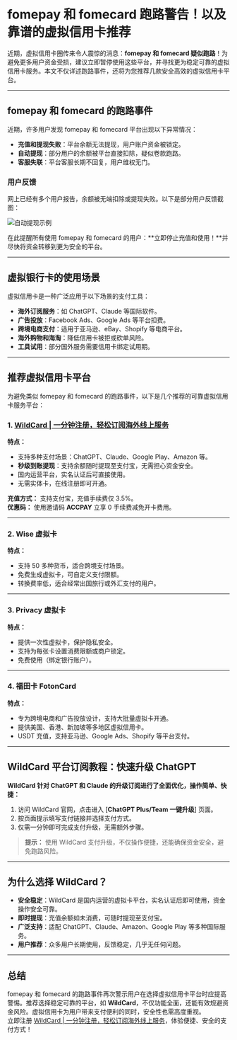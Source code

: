 # fomepay 和 fomecard 跑路警告！以及靠谱的虚拟信用卡推荐

近期，虚拟信用卡圈传来令人震惊的消息：**fomepay 和 fomecard 疑似跑路**！为避免更多用户资金受损，建议立即暂停使用这些平台，并寻找更为稳定可靠的虚拟信用卡服务。本文不仅详述跑路事件，还将为您推荐几款安全高效的虚拟信用卡平台。

---

## fomepay 和 fomecard 的跑路事件

近期，许多用户发现 fomepay 和 fomecard 平台出现以下异常情况：
- **充值和提现失败**：平台余额无法提现，用户账户资金被锁定。
- **自动提现**：部分用户的余额被平台直接扣除，疑似卷款跑路。
- **客服失联**：平台客服长期不回复，用户维权无门。

### 用户反馈
网上已经有多个用户报告，余额被无端扣除或提现失败。以下是部分用户反馈截图：

![自动提现示例](https://cdn.spoock.com/img/b522cb3d4a456276.webp)

在此提醒所有使用 fomepay 和 fomecard 的用户：**立即停止充值和使用！**并尽快将资金转移到更为安全的平台。

---

## 虚拟银行卡的使用场景

虚拟信用卡是一种广泛应用于以下场景的支付工具：
- **海外订阅服务**：如 ChatGPT、Claude 等国际软件。
- **广告投放**：Facebook Ads、Google Ads 等平台扣费。
- **跨境电商支付**：适用于亚马逊、eBay、Shopify 等电商平台。
- **海外购物和海淘**：降低信用卡被拒或砍单风险。
- **工具试用**：部分国外服务需要信用卡绑定试用期。

---

## 推荐虚拟信用卡平台

为避免类似 fomepay 和 fomecard 的跑路事件，以下是几个推荐的可靠虚拟信用卡服务平台：

### 1. [WildCard | 一分钟注册，轻松订阅海外线上服务](https://bit.ly/bewildcard)

**特点：**
- 支持多种支付场景：ChatGPT、Claude、Google Play、Amazon 等。
- **秒级到账提现**：支持余额随时提现至支付宝，无需担心资金安全。
- 国内运营平台，实名认证后可直接使用。
- 无需实体卡，在线注册即可开通。

**充值方式：** 支持支付宝，充值手续费仅 3.5%。  
**优惠码：** 使用邀请码 **ACCPAY** 立享 0 手续费减免开卡费用。

---

### 2. **Wise 虚拟卡**

**特点：**
- 支持 50 多种货币，适合跨境支付场景。
- 免费生成虚拟卡，可自定义支付限额。
- 转换费率低，适合经常出国旅行或外汇支付的用户。

---

### 3. **Privacy 虚拟卡**

**特点：**
- 提供一次性虚拟卡，保护隐私安全。
- 支持为每张卡设置消费限额或商户锁定。
- 免费使用（绑定银行账户）。

---

### 4. **福田卡 FotonCard**

**特点：**
- 专为跨境电商和广告投放设计，支持大批量虚拟卡开通。
- 提供美国、香港、新加坡等多地区虚拟信用卡。
- USDT 充值，支持亚马逊、Google Ads、Shopify 等平台支付。

---

## WildCard 平台订阅教程：快速升级 ChatGPT

**WildCard 针对 ChatGPT 和 Claude 的升级订阅进行了全面优化，操作简单、快捷：**

1. 访问 WildCard 官网，点击进入 [**ChatGPT Plus/Team 一键升级**] 页面。
2. 按页面提示填写支付链接并选择支付方式。
3. 仅需一分钟即可完成支付升级，无需额外步骤。

> **提示：** 使用 WildCard 支付升级，不仅操作便捷，还能确保资金安全，避免跑路风险。

---

## 为什么选择 WildCard？

- **安全稳定**：WildCard 是国内运营的虚拟卡平台，实名认证后即可使用，资金操作安全可靠。
- **即时提现**：充值余额如未消费，可随时提现至支付宝。
- **广泛支持**：适配 ChatGPT、Claude、Amazon、Google Play 等多种国际服务。
- **用户推荐**：众多用户长期使用，反馈稳定，几乎无任何问题。

---

## 总结

fomepay 和 fomecard 的跑路事件再次警示用户在选择虚拟信用卡平台时应提高警惕。推荐选择稳定可靠的平台，如 **WildCard**，不仅功能全面，还能有效规避资金风险。虚拟信用卡为用户带来支付便利的同时，安全性也需高度重视。  
立即注册 [WildCard | 一分钟注册，轻松订阅海外线上服务](https://bit.ly/bewildcard)，体验便捷、安全的支付方式！
